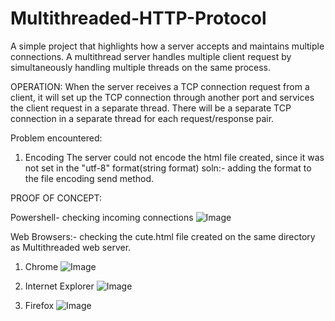 # Multithreaded-HTTP-Protocol
A simple project that highlights how a server accepts and maintains multiple connections. 
A multithread server handles multiple client request by simultaneously handling multiple threads on the same process.

OPERATION:
When the server receives a TCP connection
request from a client, it will set up the TCP connection through another port and services the client
request in a separate thread. There will be a separate TCP connection in a separate thread for each
request/response pair.


Problem encountered:
1. Encoding
   The server could not encode the html file created, since it was not set in the "utf-8" format(string format)
 soln:- adding the format to the file encoding send method.

 PROOF OF CONCEPT:
 
 Powershell- checking incoming connections
    ![Image](https://github.com/user-attachments/assets/372a2427-c64d-45da-a80e-29bdff939154)

 Web Browsers:- checking the cute.html file created on the same directory as Multithreaded web server.
  1. Chrome
      ![Image](https://github.com/user-attachments/assets/a6168cea-b18a-4557-a9ca-3941c6411552)
    
 2. Internet Explorer
    ![Image](https://github.com/user-attachments/assets/58167d58-e38c-4a09-8b55-b665f40567eb)
    
 3. Firefox
    ![Image](https://github.com/user-attachments/assets/2bbadd2b-d69b-49fa-9544-13293add5666)
